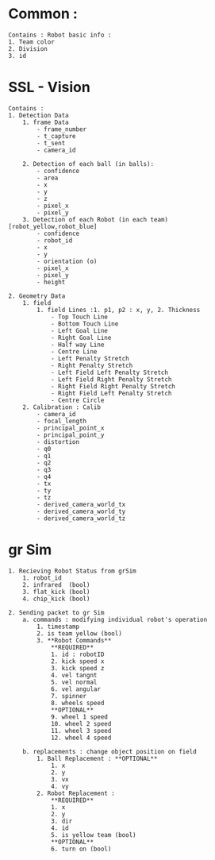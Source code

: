 # Common : 
    Contains : Robot basic info : 
    1. Team color
    2. Division 
    3. id

# SSL - Vision 
    Contains : 
    1. Detection Data
        1. frame Data 
            - frame_number
            - t_capture 
            - t_sent
            - camera_id

        2. Detection of each ball (in balls): 
            - confidence
            - area
            - x
            - y
            - z
            - pixel_x
            - pixel_y
        3. Detection of each Robot (in each team) [robot_yellow,robot_blue]
            - confidence
            - robot_id
            - x 
            - y
            - orientation (o)
            - pixel_x
            - pixel_y
            - height
    
    2. Geometry Data
        1. field
            1. field Lines :1. p1, p2 : x, y, 2. Thickness
                - Top Touch Line
                - Bottom Touch Line
                - Left Goal Line
                - Right Goal Line
                - Half way Line
                - Centre Line
                - Left Penalty Stretch
                - Right Penalty Stretch 
                - Left Field Left Penalty Stretch 
                - Left Field Right Penalty Stretch 
                - Right Field Right Penalty Stretch
                - Right Field Left Penalty Stretch 
                - Centre Circle
        2. Calibration : Calib
            - camera_id
            - focal_length
            - principal_point_x
            - principal_point_y
            - distortion
            - q0
            - q1 
            - q2
            - q3
            - q4
            - tx
            - ty
            - tz
            - derived_camera_world_tx
            - derived_camera_world_ty
            - derived_camera_world_tz

# gr Sim 
    1. Recieving Robot Status from grSim
        1. robot_id
        2. infrared  (bool)
        3. flat_kick (bool)
        4. chip_kick (bool)

    2. Sending packet to gr Sim
        a. commands : modifying individual robot's operation
            1. timestamp
            2. is team yellow (bool)
            3. **Robot Commands**
                **REQUIRED**
                1. id : robotID 
                2. kick speed x 
                3. kick speed z
                4. vel tangnt
                5. vel normal
                6. vel angular 
                7. spinner
                8. wheels speed
                **OPTIONAL**
                9. wheel 1 speed
                10. wheel 2 speed
                11. wheel 3 speed
                12. wheel 4 speed

        b. replacements : change object position on field
            1. Ball Replacement : **OPTIONAL**
                1. x
                2. y
                3. vx 
                4. vy
            2. Robot Replacement : 
                **REQUIRED**
                1. x 
                2. y
                3. dir
                4. id
                5. is yellow team (bool)
                **OPTIONAL**
                6. turn on (bool) 

            
